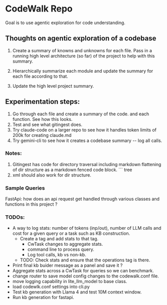 
# CodeWalk Repo

Goal is to use agentic exploration for code understanding.


## Thoughts on agentic exploration of a codebase

1. Create a summary of knowns and unknowns for each file. 
  Pass in a running high level architecture (so far) of the project to help with this summary.

2. Hierarchically summarize each module and update the summary for each file according to that.

3. Update the high level project summary.


## Experimentation steps:

1. Go through each file and create a summary of the code. and each function. See how this looks.
2. Test and see what gitingest does.
3. Try claude-code on a larger repo to see how it handles token limits of 200k for creating claude.md
4. Try gemini-cli to see how it creates a codebase summary -- log all calls. 


### Notes:
1. Gitingest has code for directory traversal including markdown flattening of dir structure as a markdown
   fenced code block. ``` tree
2. xml should also work for dir structure.



### Sample Queries

FastApi:  how does an api request get handled through various classes and functions in this project ?



### TODOs:
- A way to log stats: number of tokens (inp/out), number of LLM calls and cost for a given query or a task
  such as KB construction.
   - Create a tag and add stats to that tag. 
      - CwTask changes to aggregate stats.
      - command line to process query.
      - Log tool calls, kb vs non-kb.
   - TODO: Check stats and ensure that the operations tag is there. 
- Print final kb buider message as a panel and save it ?
- Aggregate stats across a CwTask for queries so we can benchmark. 
- change router to save model config changes to the codewalk.conf file. 
- move logging capability in lite_llm_model to base class. 
- load codewlk.conf settings into cli.py
- Test kb generation with Llama 4 and test 10M context window.
- Run kb generation for fastapi.
